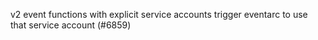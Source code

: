 v2 event functions with explicit service accounts trigger eventarc to use that service account (#6859)
